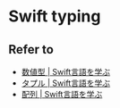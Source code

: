 # Swift typing

## Refer to

* [数値型 | Swift言語を学ぶ](http://tea-leaves.jp/swift/content/数値型)
* [タプル | Swift言語を学ぶ](http://tea-leaves.jp/swift/content/タプル)
* [配列 | Swift言語を学ぶ](http://tea-leaves.jp/swift/content/配列)
